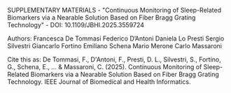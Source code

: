 SUPPLEMENTARY MATERIALS - "Continuous Monitoring of Sleep-Related Biomarkers via a Nearable Solution Based on Fiber Bragg Grating Technology" - DOI: 10.1109/JBHI.2025.3559724

Authors:
Francesca De Tommasi
Federico D’Antoni
Daniela Lo Presti
Sergio Silvestri
Giancarlo Fortino
Emiliano Schena
Mario Merone
Carlo Massaroni

Cite this as: 
De Tommasi, F., D'Antoni, F., Presti, D. L., Silvestri, S., Fortino, G., Schena, E., ... & Massaroni, C. (2025). Continuous Monitoring of Sleep-Related Biomarkers via a Nearable Solution Based on Fiber Bragg Grating Technology. IEEE Journal of Biomedical and Health Informatics.

